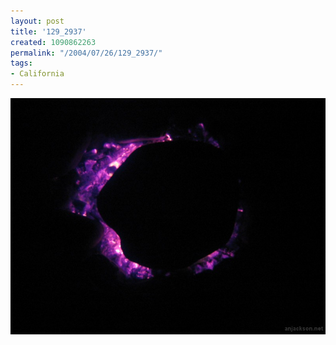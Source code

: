 ```yaml
---
layout: post
title: '129_2937'
created: 1090862263
permalink: "/2004/07/26/129_2937/"
tags:
- California
---
```


<img src="/image/images/129_2937-980.jpg"/>


